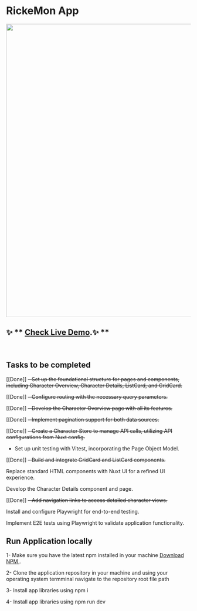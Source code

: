 #  RickeMon App

<a alt="DA-DESK logo" href="[https://yousry2.github.io/touchtribe](https://leafy-malasada-eb9968.netlify.app/pokemon/overview?page=1)](https://leafy-malasada-eb9968.netlify.app/pokemon/overview?page=1" target="_blank" rel="noreferrer"><img src="https://yousry2.github.io/Rickemon/screenshot.jpg" width="800"></a>

## ✨ ** [Check Live Demo]([https://yousry2.github.io/touchtribe/](https://leafy-malasada-eb9968.netlify.app/pokemon/overview?page=1&view=grid)).✨ **


<br>

## Tasks to be completed
[[Done]] ~~- Set up the foundational structure for pages and components, including Character Overview, Character Details, ListCard, and GridCard.~~

[[Done]] ~~- Configure routing with the necessary query parameters.~~

[[Done]] ~~- Develop the Character Overview page with all its features.~~

[[Done]] ~~- Implement pagination support for both data sources.~~

[[Done]] ~~- Create a Character Store to manage API calls, utilizing API configurations from Nuxt config.~~
 
 - Set up unit testing with Vitest, incorporating the Page Object Model.
 
[[Done]] ~~- Build and integrate GridCard and ListCard components.~~

Replace standard HTML components with Nuxt UI for a refined UI experience.

Develop the Character Details component and page.

[[Done]] ~~- Add navigation links to access detailed character views.~~

Install and configure Playwright for end-to-end testing.

Implement E2E tests using Playwright to validate application functionality.
<br>

## Run Application locally

1- Make sure you have the latest npm installed in your machine [Download NPM ](https://nodejs.org/en/download).

2- Clone the application repository in your machine and using your operating system termminal navigate to the repository root file path

3- Install app libraries using npm i 

4- Install app libraries using npm run dev

